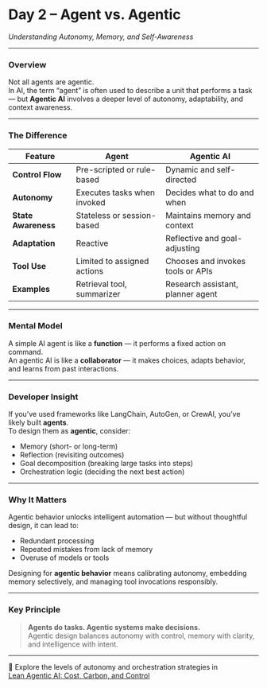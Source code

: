 # Day 2 – Agent vs. Agentic  
*Understanding Autonomy, Memory, and Self-Awareness*

---

### Overview

Not all agents are agentic.  
In AI, the term “agent” is often used to describe a unit that performs a task — but **Agentic AI** involves a deeper level of autonomy, adaptability, and context awareness.

---

### The Difference

| Feature            | Agent                          | Agentic AI                          |
|--------------------|--------------------------------|--------------------------------------|
| **Control Flow**   | Pre-scripted or rule-based     | Dynamic and self-directed           |
| **Autonomy**       | Executes tasks when invoked    | Decides what to do and when         |
| **State Awareness**| Stateless or session-based     | Maintains memory and context        |
| **Adaptation**     | Reactive                       | Reflective and goal-adjusting       |
| **Tool Use**       | Limited to assigned actions    | Chooses and invokes tools or APIs   |
| **Examples**       | Retrieval tool, summarizer     | Research assistant, planner agent   |

---

### Mental Model

A simple AI agent is like a **function** — it performs a fixed action on command.  
An agentic AI is like a **collaborator** — it makes choices, adapts behavior, and learns from past interactions.

---

### Developer Insight

If you’ve used frameworks like LangChain, AutoGen, or CrewAI, you’ve likely built **agents**.  
To design them as **agentic**, consider:

- Memory (short- or long-term)
- Reflection (revisiting outcomes)
- Goal decomposition (breaking large tasks into steps)
- Orchestration logic (deciding the next best action)

---

### Why It Matters

Agentic behavior unlocks intelligent automation — but without thoughtful design, it can lead to:

- Redundant processing
- Repeated mistakes from lack of memory
- Overuse of models or tools

Designing for **agentic behavior** means calibrating autonomy, embedding memory selectively, and managing tool invocations responsibly.

---

### Key Principle

> **Agents do tasks. Agentic systems make decisions.**  
Agentic design balances autonomy with control, memory with clarity, and intelligence with intent.

---

📖 Explore the levels of autonomy and orchestration strategies in  
[Lean Agentic AI: Cost, Carbon, and Control](https://leanagenticai.com/)
